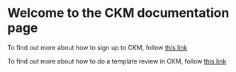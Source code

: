 # **Welcome to the CKM documentation page**

To find out more about how to sign up to CKM, follow [this link](https://github.com/freshehrteam/CKM-Review/blob/master/docs/pages/signup.md)

To find out more about how to do a template review in CKM, follow [this link](https://github.com/freshehrteam/CKM-Review/blob/master/docs/pages/review.md)
